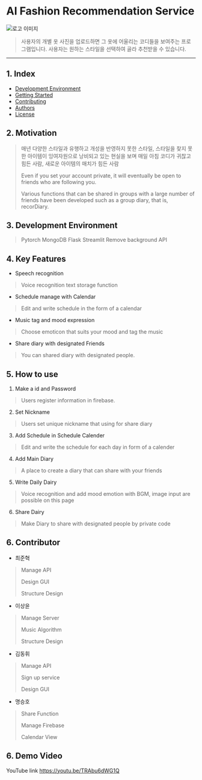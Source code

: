 # AI Fashion Recommendation Service

![로고 이미지](/Users/sang-yun/Desktop/AI_fashion_project/image/logo.png)

>사용자의 개별 옷 사진을 업로드하면 그 옷에 어울리는 코디들을 보여주는 프로그램입니다.
>사용자는 원하는 스타일을 선택하여 골라 추천받을 수 있습니다.
---
## 1. Index
  - [Development Environment](#development-environmnet) 
  - [Getting Started](#getting-started)
  - [Contributing](#contributing)
  - [Authors](#authors)
  - [License](#license)

## 2. Motivation

> 매년 다양한 스타일과 유행하고 개성을 반영하지 못한 스타일, 스타일을 찾지 못한 아이템이 잉여자원으로 낭비되고 있는 현실을 보며 매일 아침 코디가 귀찮고 힘든 사람, 새로운 아이템의 매치가 힘든 사람
>
>Even if you set your account private, it will eventually be open to friends who are following you.
>
>Various functions that can be shared in groups with a large number of friends have been developed such as a group diary, that is, recorDiary.

## 3. Development Environment

> Pytorch
> MongoDB
> Flask
> Streamlit
> Remove background API

## 4. Key Features

- Speech recognition
>Voice recognition text storage function
- Schedule manage with Calendar
>Edit and write schedule in the form of a calendar
- Music tag and mood expression
>Choose emoticon that suits your mood and tag the music
- Share diary with designated Friends
>You can shared diary with designated people.

## 5. How to use

1) Make a id and Password
> Users register information in firebase.
2) Set Nickname
> Users set unique nickname that using for share diary
3) Add Schedule in Schedule Calender
> Edit and write the schedule for each day in form of a calender
4) Add Main Diary
> A place to create a diary that can share with your friends
5) Write Daily Dairy
> Voice recognition and add mood emotion with BGM, image input are possible on this page
6) Share Dairy
> Make Diary to share with designated people by private code

## 6. Contributor
- 최준혁
> Manage API
> 
> Design GUI
> 
> Structure Design

- 이상윤
>Manage Server
>
>Music Algorithm
>
>Structure Design

- 김동휘
> Manage API
> 
> Sign up service
> 
> Design GUI

- 명승호
> Share Function
> 
> Manage Firebase
> 
> Calendar View

## 6. Demo Video
YouTube link
https://youtu.be/TRAbu6dWG1Q

